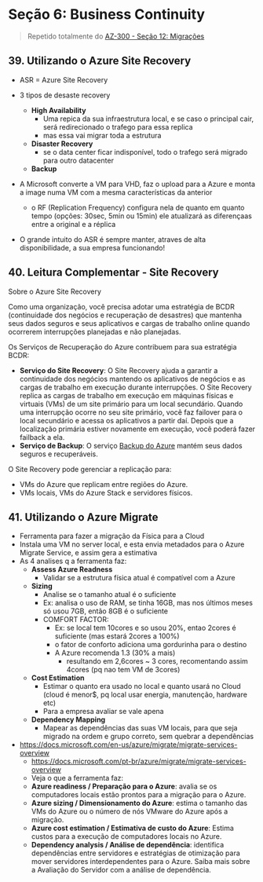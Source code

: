 # Seção 6: Business Continuity

> Repetido totalmente do [AZ-300 - Seção 12: Migrações](../../AZ-300/12_migracoes/README.md)


## 39. Utilizando o Azure Site Recovery

- ASR = Azure Site Recovery
- 3 tipos de desaste recovery
    - **High Availability**
        - Uma repica da sua infraestrutura local, e se caso o principal cair, será redirecionado o trafego para essa replica
        - mas essa vai migrar toda a estrutura
    - **Disaster Recovery**
        - se o data center ficar indisponível, todo o trafego será migrado para outro datacenter
    - **Backup**

- A Microsoft converte a VM para VHD, faz o upload para a Azure e monta a image numa VM com a mesma características da anterior
    - o RF (Replication Frequency) configura nela de quanto em quanto tempo (opções: 30sec, 5min ou 15min) ele atualizará as diferençaas entre a original e a réplica 
- O grande intuito do ASR é sempre manter, atraves de alta disponibilidade, a sua empresa funcionando!


## 40. Leitura Complementar - Site Recovery

Sobre o Azure Site Recovery

Como uma organização, você precisa adotar uma estratégia de BCDR (continuidade dos negócios e recuperação de desastres) que mantenha seus dados seguros e seus aplicativos e cargas de trabalho online quando ocorrerem interrupções planejadas e não planejadas.

Os Serviços de Recuperação do Azure contribuem para sua estratégia BCDR:

- **Serviço do Site Recovery**: O Site Recovery ajuda a garantir a continuidade dos negócios mantendo os aplicativos de negócios e as cargas de trabalho em execução durante interrupções. O Site Recovery replica as cargas de trabalho em execução em máquinas físicas e virtuais (VMs) de um site primário para um local secundário. Quando uma interrupção ocorre no seu site primário, você faz failover para o local secundário e acessa os aplicativos a partir daí. Depois que a localização primária estiver novamente em execução, você poderá fazer failback a ela.
- **Serviço de Backup**: O serviço [Backup do Azure](https://docs.microsoft.com/pt-br/azure/backup/) mantém seus dados seguros e recuperáveis.

O Site Recovery pode gerenciar a replicação para:

- VMs do Azure que replicam entre regiões do Azure.
- VMs locais, VMs do Azure Stack e servidores físicos.


## 41. Utilizando o Azure Migrate

- Ferramenta para fazer a migração da Física para a Cloud
- Instala uma VM no server local, e esta envia metadados para o Azure Migrate Service, e assim gera a estimativa 
- As 4 analises q a ferramenta faz:
    - **Assess Azure Readness**
        - Validar se a estrutura física atual é compatível com a Azure
    - **Sizing**
        - Analise se o tamanho atual é o suficiente
        - Ex: analisa o uso de RAM, se tinha 16GB, mas nos últimos meses só usou 7GB, então 8GB é o suficiente
        - COMFORT FACTOR:
            - Ex: se local tem 10cores e so usou 20%, entao 2cores é suficiente (mas estará 2cores a 100%)
            - o fator de conforto adiciona uma gordurinha para o destino
            - A Azure recomenda 1.3 (30% a mais)
                - resultando em 2,6cores ~ 3 cores, recomentando assim 4cores (pq nao tem VM de 3cores)
    - **Cost Estimation**
        - Estimar o quanto era usado no local e quanto usará no Cloud (cloud é menor$, pq local usar energia, manutenção, hardware etc)
        - Para a empresa avaliar se vale apena
    - **Dependency Mapping**
        - Mapear as dependências das suas VM locais, para que seja migrado na ordem e grupo correto, sem quebrar a dependências
- https://docs.microsoft.com/en-us/azure/migrate/migrate-services-overview
    - https://docs.microsoft.com/pt-br/azure/migrate/migrate-services-overview
    - Veja o que a ferramenta faz:
    - **Azure readiness / Preparação para o Azure**: avalia se os computadores locais estão prontos para a migração para o Azure.
    - **Azure sizing / Dimensionamento do Azure**: estima o tamanho das VMs do Azure ou o número de nós VMware do Azure após a migração.
    - **Azure cost estimation / Estimativa de custo do Azure**: Estima custos para a execução de computadores locais no Azure.
    - **Dependency analysis / Análise de dependência**: identifica dependências entre servidores e estratégias de otimização para mover servidores interdependentes para o Azure. Saiba mais sobre a Avaliação do Servidor com a análise de dependência.
